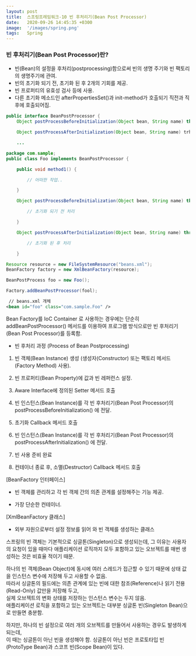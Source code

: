 ```yaml
---
layout: post
title:  스프링프레임워크-10 빈 후처리기(Bean Post Processor)
date:   2020-09-26 14:45:35 +0300
image:  '/images/spring.png'
tags:   Spring
---
```



### 빈 후처리기(Bean Post Processor)란?

 

 - 빈(Bean)의 설정을 후처리(postprocessing)함으로써 빈의 생명 주기와 빈 팩토리의 생명주기에 관여.
 - 빈의 초기화 되기 전, 초기화 된 후 2개의 기회를 제공.
 - 빈 프로퍼티의 유효성 검사 등에 사용.
 - 다른 초기화 메소드인 afterPropertiesSet()과 init-method가 호출되기 직전과 직후에 호출되어짐.


```java
public interface BeanPostProcessor {
    Object postProcessBeforeInitialization(Object bean, String name) throws BeansException;

    Object postProcessAfterInitialization(Object bean, String name) trhows BeansException;

    ...
 ```

 
```java
package com.sample;
public class Foo implements BeanPostProcessor {

    public void method1() {

        // 어떠한 작업..

    }

    Object postProcessBeforeInitialization(Object bean, String name) throws BeansException {

        // 초기화 되기 전 처리

    }

    Object postProcessAfterInitialization(Object bean, String name) throws BeansException; {

        // 초기화 된 후 처리

    }
```
 
```java
Resource resource = new FileSystemResource("beans.xml");
BeanFactory factory = new XmlBeanFactory(resource);

BeanPostProcess foo = new Foo();

Factory.addBeanPostProcessor(fool);
```
 
```xml
 // beans.xml 개체
<bean id="foo" class="com.sample.Foo" />

 ```

Bean Factory를 IoC Container 로 사용하는 경우에는 단순히 addBeanPostProcessor() 메서드를 이용하여 프로그램 방식으로만 빈 후처리기(Bean Post Processor)를 등록함.<br/>

 

* 빈 후처리 과정 (Process of Bean Postprocessing)<br/>

 1) 빈 객체(Bean Instance) 생성 (생성자(Constructor) 또는 팩토리 메서드(Factory Method) 사용).<br/>

 2) 빈 프로퍼티(Bean Property)에 값과 빈 레퍼런스 설정.<br/>

 3) Aware Interface에 정의된 Setter 메서드 호출<br/>

 4) 빈 인스턴스(Bean Instance)를 각 빈 후처리기(Bean Post Processor)의 postProcessBeforeInitialization() 에 전달.<br/>

 5) 초기화 Callback 메서드 호출<br/>

 6) 빈 인스턴스(Bean Instance)를 각 빈 후처리기(Bean Post Processor)의 postProcessAfterInitialization() 에 전달.<br/>

 7) 빈 사용 준비 완료<br/>

 8) 컨테이너 종료 후, 소멸(Destructor) Callback 메서드 호출<br/>

 

[BeanFactory 인터페이스]<br/>

 - 빈 객체를 관리하고 각 빈 객체 간의 의존 관계를 설정해주는 기능 제공.<br/>

 - 가장 단순한 컨테이너.<br/>

[XmlBeanFactory 클래스]<br/>

 - 외부 자원으로부터 설정 정보를 읽어 와 빈 객체를 생성하는 클래스<br/>



스프링의 빈 객체는 기본적으로 싱글톤(Singleton)으로 생성되는데, 그 이유는 사용자의 요청이 있을 때마다 애플리케이션 로직까지 모두 포함하고 있는 오브젝트를 매번 생성하는 것은 비효율 적이기 때문.<br/>

 하나의 빈 객체(Bean Object)에 동시에 여러 스레드가 접근할 수 있기 때문에 상태 값을 인스턴스 변수에 저장해 두고 사용할 수 없음.<br/>
  따라서 싱글톤의 필드에는 의존 관계에 있는 빈에 대한 참조(Reference)나 읽기 전용(Read-Only) 값만을 저장해 두고,<br/>
   실제 오브젝트의 변화 상태를 저장하는 인스턴스 변수는 두지 않음.<br/>
    애플리케이션 로직을 포함하고 있는 오브젝트는 대부분 싱글톤 빈(Singleton Bean)으로 만들면 충분함.<br/>

 

하지만, 하나의 빈 설정으로 여러 개의 오브젝트를 만들어서 사용하는 경우도 발생하게 되는데,<br/>
 이 때는 싱글톤이 아닌 빈을 생성해야 함. 싱글톤이 아닌 빈은 프로토타입 빈(ProtoType Bean)과 스코프 빈(Scope Bean)이 있다.<br/>


